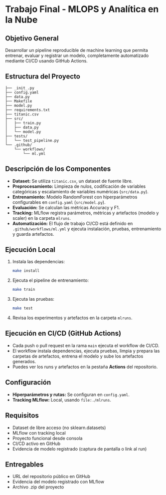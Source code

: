 # Trabajo Final - MLOPS y Analítica en la Nube

## Objetivo General
Desarrollar un pipeline reproducible de machine learning que permita entrenar, evaluar y registrar un modelo, completamente automatizado mediante CI/CD usando GitHub Actions.

## Estructura del Proyecto

```
├── _init_.py
├── config.yaml
├── data.py
├── Makefile
├── model.py
├── requirements.txt
├── titanic.csv
├── src/
│   ├── train.py
│   ├── data.py
│   └── model.py
├── tests/
│   └── test_pipeline.py
└── .github/
    └── workflows/
        └── ml.yml
```

## Descripción de los Componentes

- **Dataset:** Se utiliza `titanic.csv`, un dataset de fuente libre.
- **Preprocesamiento:** Limpieza de nulos, codificación de variables categóricas y escalamiento de variables numéricas (`src/data.py`).
- **Entrenamiento:** Modelo RandomForest con hiperparámetros configurables en `config.yaml` (`src/model.py`).
- **Evaluación:** Se calculan las métricas Accuracy y F1.
- **Tracking:** MLflow registra parámetros, métricas y artefactos (modelo y scaler) en la carpeta `mlruns`.
- **Automatización:** El flujo de trabajo CI/CD está definido en `.github/workflows/ml.yml` y ejecuta instalación, pruebas, entrenamiento y guarda artefactos.

## Ejecución Local

1. Instala las dependencias:
   ```sh
   make install
   ```
2. Ejecuta el pipeline de entrenamiento:
   ```sh
   make train
   ```
3. Ejecuta las pruebas:
   ```sh
   make test
   ```
4. Revisa los experimentos y artefactos en la carpeta `mlruns`.

## Ejecución en CI/CD (GitHub Actions)

- Cada push o pull request en la rama `main` ejecuta el workflow de CI/CD.
- El workflow instala dependencias, ejecuta pruebas, limpia y prepara las carpetas de artefactos, entrena el modelo y sube los artefactos generados.
- Puedes ver los runs y artefactos en la pestaña **Actions** del repositorio.

## Configuración

- **Hiperparámetros y rutas:** Se configuran en `config.yaml`.
- **Tracking MLflow:** Local, usando `file:./mlruns`.

## Requisitos
- Dataset de libre acceso (no sklearn.datasets)
- MLflow con tracking local
- Proyecto funcional desde consola
- CI/CD activo en GitHub
- Evidencia de modelo registrado (captura de pantalla o link al run)

## Entregables
- URL del repositorio público en GitHub
- Evidencia del modelo registrado con MLflow
- Archivo .zip del proyecto

